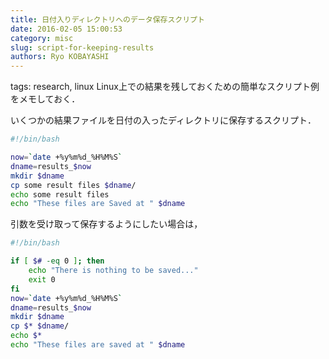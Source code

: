 ```yaml
---
title: 日付入りディレクトリへのデータ保存スクリプト
date: 2016-02-05 15:00:53
category: misc
slug: script-for-keeping-results
authors: Ryo KOBAYASHI
---
```


tags: research, linux
Linux上での結果を残しておくための簡単なスクリプト例をメモしておく．

いくつかの結果ファイルを日付の入ったディレクトリに保存するスクリプト．

``` bash
#!/bin/bash

now=`date +%y%m%d_%H%M%S`
dname=results_$now
mkdir $dname
cp some result files $dname/
echo some result files
echo "These files are Saved at " $dname
```

引数を受け取って保存するようにしたい場合は，

``` bash
#!/bin/bash

if [ $# -eq 0 ]; then
    echo "There is nothing to be saved..."
    exit 0
fi
now=`date +%y%m%d_%H%M%S`
dname=results_$now
mkdir $dname
cp $* $dname/
echo $*
echo "These files are saved at " $dname
```
